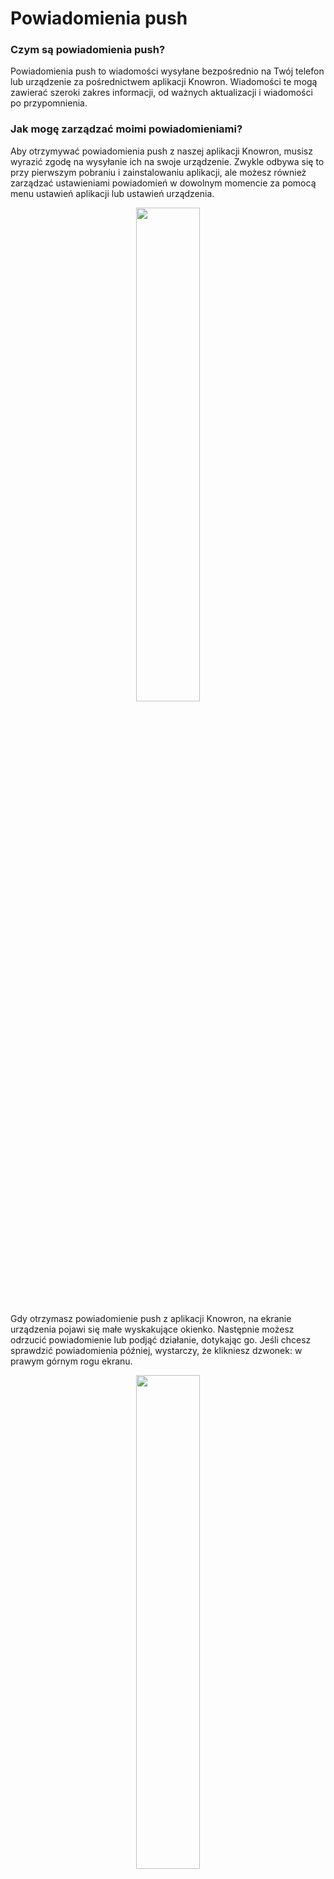 # Powiadomienia push 


### Czym są powiadomienia push?
Powiadomienia push to wiadomości wysyłane bezpośrednio na Twój telefon lub urządzenie za pośrednictwem aplikacji Knowron. Wiadomości te mogą zawierać szeroki zakres informacji, od ważnych aktualizacji i wiadomości po przypomnienia. 

### Jak mogę zarządzać moimi powiadomieniami?

Aby otrzymywać powiadomienia push z naszej aplikacji Knowron, musisz wyrazić zgodę na wysyłanie ich na swoje urządzenie. Zwykle odbywa się to przy pierwszym pobraniu i zainstalowaniu aplikacji, ale możesz również zarządzać ustawieniami powiadomień w dowolnym momencie za pomocą menu ustawień aplikacji lub ustawień urządzenia.

<p align="center"><img src="https://i.imgur.com/47aAXlh.jpg" width="45%"></p>


Gdy otrzymasz powiadomienie push z aplikacji Knowron, na ekranie urządzenia pojawi się małe wyskakujące okienko. Następnie możesz odrzucić powiadomienie lub podjąć działanie, dotykając go. Jeśli chcesz sprawdzić powiadomienia później, wystarczy, że klikniesz dzwonek: w prawym górnym rogu ekranu.

<p align="center"><img src="https://i.imgur.com/uLsA1EO.gif" width="45%"></p>

